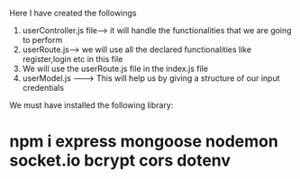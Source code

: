 Here I have created the followings
1. userController.js file--> it will handle the functionalities that we are going to perform
2. userRoute.js--> we will use all the declared functionalities like register,login etc in this file
3. We will use the userRoute.js file in the index.js file
4. userModel.js ---> This will help us by giving a structure of our input credentials


We must have installed the following library:
# npm i express mongoose nodemon socket.io bcrypt cors dotenv